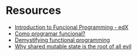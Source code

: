 # Resources

- [Introduction to Funcional Programming - edX](https://www.edx.org/course/introduction-functional-programming-delftx-fp101x-0)
- [Como programar funcional?](https://www.youtube.com/watch?v=jIYfTKYXJr8)
- [Demystifying functional programming](https://medium.com/building-nubank/demystifying-functional-programming-in-a-real-company-e954a2591504)
- [Why shared mutable state is the root of all evil](http://henrikeichenhardt.blogspot.com/2013/06/why-shared-mutable-state-is-root-of-all.html)
